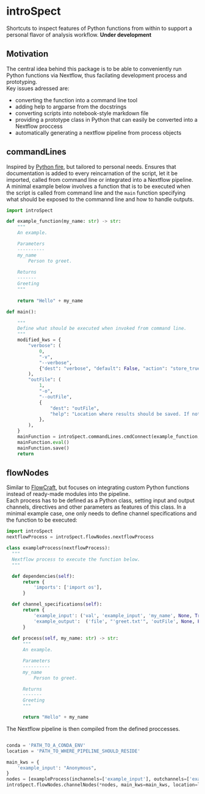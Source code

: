 # introSpect
Shortcuts to inspect features of Python functions from within to support a personal flavor of analysis workflow. 
**Under development**

## Motivation
The central idea behind this package is to be able to conveniently run Python functions via Nextflow, thus facilating development process and prototyping.  
Key issues adressed are:  
- converting the function into a command line tool  
- adding help to argparse from the docstrings  
- converting scripts into notebook-style markdown file  
- providing a prototype class in Python that can easily be converted into a Nextflow proccess  
- automatically generating a nextflow pipeline from process objects

## commandLines
Inspired by [Python fire](https://github.com/google/python-fire), but tailored to personal needs. Ensures that documentation is added to every reincarnation of the script, let it be imported, called from command line or integrated into a Nextflow pipeline.  
A minimal example below involves a function that is to be executed when the script is called from command line and the `main` function specifying what should be exposed to the commannd line and how to handle outputs.

```python
import introSpect

def example_function(my_name: str) -> str:
    """
    An example.

    Parameters
    ----------
    my_name
        Person to greet.
    
    Returns
    -------
    Greeting
    """
    
    return "Hello" + my_name

def main():

    """
    Define what should be executed when invoked from command line.
    """
    modified_kws = {
        "verbose": (
            0,
            "-v",
            "--verbose",
            {"dest": "verbose", "default": False, "action": "store_true"},
        ),
        "outFile": (
            1,
            "-o",
            "--outFile",
            {
                "dest": "outFile",
                "help": "Location where results should be saved. If not specified, STDOUT will be used.",
            },
        ),
    }
    mainFunction = introSpect.commandLines.cmdConnect(example_function, modified_kws)
    mainFunction.eval()
    mainFunction.save()
    return
```

## flowNodes
Similar to [FlowCraft](https://github.com/assemblerflow/flowcraft), but focuses on integrating custom Python functions instead of ready-made modules into the pipeline.  
Each process has to be defined as a Python class, setting input and output channels, directives and other parameters as features of this class. In a minimal example case, one only needs to define channel specifications and the function to be executed:

```python
import introSpect
nextflowProcess = introSpect.flowNodes.nextflowProcess

class exampleProcess(nextflowProcess):
  """
  Nextflow process to execute the function below.
  """

  def dependencies(self):
      return {
          'imports': ['import os'],
      }

  def channel_specifications(self):
      return {
          'example_input': ('val', 'example_input', 'my_name', None, True),
          'example_output':  ('file', "'greet.txt'", 'outFile', None, False),
      }
      
  def process(self, my_name: str) -> str:
      """
      An example.

      Parameters
      ----------
      my_name
          Person to greet.

      Returns
      -------
      Greeting
      """

      return "Hello" + my_name
```

The Nextflow pipeline is then compiled from the defined proccesses.

```python

conda = 'PATH_TO_A_CONDA_ENV'
location = 'PATH_TO_WHERE_PIPELINE_SHOULD_RESIDE'

main_kws = {
    'example_input': "Anonymous",
}
nodes = [exampleProcess(inchannels=['example_input'], outchannels=['example_output'], conda=conda),]
introSpect.flowNodes.channelNodes(*nodes, main_kws=main_kws, location=location+'/pipeline')
```


